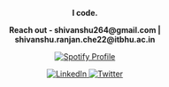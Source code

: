 <p align="center"><b>I code.</b></p>
<p align="center"><b>Reach out - shivanshu264@gmail.com | shivanshu.ranjan.che22@itbhu.ac.in </b></p>

<p align="center">
  <a href="https://spotify-github-profile.kittinanx.com/api/view?uid=317siayuy7dx7s3jvoae2lidy67a&cover_image=true&theme=default&show_offline=false&background_color=121212&interchange=true">
    <img src="https://spotify-github-profile.kittinanx.com/api/view?uid=317siayuy7dx7s3jvoae2lidy67a&cover_image=true&theme=default&show_offline=false&background_color=121212&interchange=true" alt="Spotify Profile">
  </a>
</p>

<p align="center">
  <a href="https://www.linkedin.com/in/shivanshu-ranjan-0671a3245/">
    <img src="https://img.icons8.com/?size=96&id=xuvGCOXi8Wyg&format=png" alt="LinkedIn">
  </a>
  <a href="https://twitter.com/shivuuuuu264">
    <img src="https://img.shields.io/badge/-Twitter-1DA1F2?style=for-the-badge&logo=twitter&logoColor=white" alt="Twitter">
  </a>
</p>
